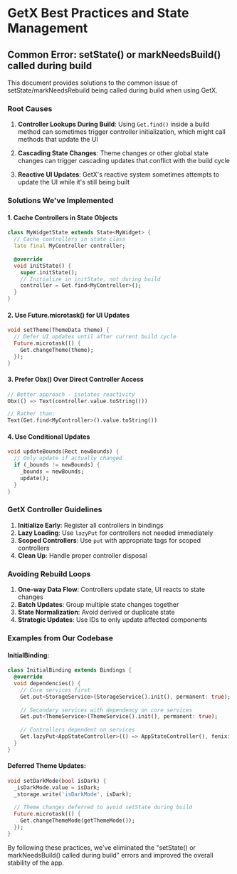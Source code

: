 # GetX Best Practices and State Management

## Common Error: setState() or markNeedsBuild() called during build

This document provides solutions to the common issue of setState/markNeedsRebuild being called during build when using GetX.

### Root Causes

1. **Controller Lookups During Build**: Using `Get.find()` inside a build method can sometimes trigger controller initialization, which might call methods that update the UI

2. **Cascading State Changes**: Theme changes or other global state changes can trigger cascading updates that conflict with the build cycle

3. **Reactive UI Updates**: GetX's reactive system sometimes attempts to update the UI while it's still being built

### Solutions We've Implemented

#### 1. Cache Controllers in State Objects

```dart
class MyWidgetState extends State<MyWidget> {
  // Cache controllers in state class
  late final MyController controller;
  
  @override
  void initState() {
    super.initState();
    // Initialize in initState, not during build
    controller = Get.find<MyController>();
  }
}
```

#### 2. Use Future.microtask() for UI Updates

```dart
void setTheme(ThemeData theme) {
  // Defer UI updates until after current build cycle
  Future.microtask(() {
    Get.changeTheme(theme);
  });
}
```

#### 3. Prefer Obx() Over Direct Controller Access

```dart
// Better approach - isolates reactivity
Obx(() => Text(controller.value.toString()))

// Rather than:
Text(Get.find<MyController>().value.toString())
```

#### 4. Use Conditional Updates

```dart
void updateBounds(Rect newBounds) {
  // Only update if actually changed
  if (_bounds != newBounds) {
    _bounds = newBounds;
    update();
  }
}
```

### GetX Controller Guidelines

1. **Initialize Early**: Register all controllers in bindings
2. **Lazy Loading**: Use `lazyPut` for controllers not needed immediately
3. **Scoped Controllers**: Use `put` with appropriate tags for scoped controllers
4. **Clean Up**: Handle proper controller disposal

### Avoiding Rebuild Loops

1. **One-way Data Flow**: Controllers update state, UI reacts to state changes
2. **Batch Updates**: Group multiple state changes together
3. **State Normalization**: Avoid derived or duplicate state
4. **Strategic Updates**: Use IDs to only update affected components

### Examples from Our Codebase

#### InitialBinding:
```dart
class InitialBinding extends Bindings {
  @override
  void dependencies() {
    // Core services first
    Get.put<StorageService>(StorageService().init(), permanent: true);
    
    // Secondary services with dependency on core services
    Get.put<ThemeService>(ThemeService().init(), permanent: true);
    
    // Controllers dependent on services
    Get.lazyPut<AppStateController>(() => AppStateController(), fenix: true);
  }
}
```

#### Deferred Theme Updates:
```dart
void setDarkMode(bool isDark) {
  _isDarkMode.value = isDark;
  _storage.write('isDarkMode', isDark);
  
  // Theme changes deferred to avoid setState during build
  Future.microtask(() {
    Get.changeThemeMode(getThemeMode());
  });
}
```

By following these practices, we've eliminated the "setState() or markNeedsBuild() called during build" errors and improved the overall stability of the app.